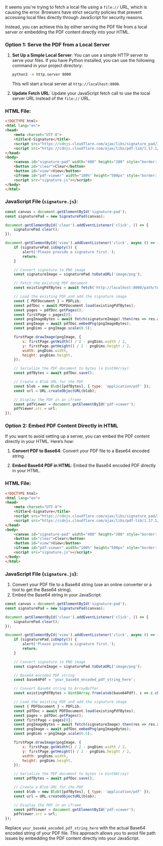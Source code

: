 It seems you're trying to fetch a local file using a `file://` URL, which is causing the error. Browsers have strict security policies that prevent accessing local files directly through JavaScript for security reasons. 

Instead, you can achieve this by either serving the PDF file from a local server or embedding the PDF content directly into your HTML.

### Option 1: Serve the PDF from a Local Server

1. **Set Up a Simple Local Server**:
   You can use a simple HTTP server to serve your files. If you have Python installed, you can use the following command in your project directory:

   ```sh
   python3 -m http.server 8000
   ```

   This will start a local server at `http://localhost:8000`.

2. **Update Fetch URL**:
   Update your JavaScript fetch call to use the local server URL instead of the `file://` URL.

### HTML File:

```html
<!DOCTYPE html>
<html lang="en">
<head>
    <meta charset="UTF-8">
    <title>E-Signature</title>
    <script src="https://cdnjs.cloudflare.com/ajax/libs/signature_pad/3.0.0-beta.4/signature_pad.umd.js"></script>
    <script src="https://cdnjs.cloudflare.com/ajax/libs/pdf-lib/1.17.1/pdf-lib.min.js"></script>
</head>
<body>
    <canvas id="signature-pad" width="400" height="200" style="border: 1px solid #000;"></canvas>
    <button id="clear">Clear</button>
    <button id="view">View</button>
    <iframe id="pdf-viewer" width="100%" height="500px" style="border: 1px solid #000;"></iframe>
    <script src="signature.js"></script>
</body>
</html>
```

### JavaScript File (`signature.js`):

```javascript
const canvas = document.getElementById('signature-pad');
const signaturePad = new SignaturePad(canvas);

document.getElementById('clear').addEventListener('click', () => {
    signaturePad.clear();
});

document.getElementById('view').addEventListener('click', async () => {
    if (signaturePad.isEmpty()) {
        alert('Please provide a signature first.');
        return;
    }

    // Convert signature to PNG image
    const signatureImage = signaturePad.toDataURL('image/png');

    // Fetch the existing PDF document
    const existingPdfBytes = await fetch('http://localhost:8000/path/to/existing.pdf').then(res => res.arrayBuffer());

    // Load the existing PDF and add the signature image
    const { PDFDocument } = PDFLib;
    const pdfDoc = await PDFDocument.load(existingPdfBytes);
    const pages = pdfDoc.getPages();
    const firstPage = pages[0];
    const pngImageBytes = await fetch(signatureImage).then(res => res.arrayBuffer());
    const pngImage = await pdfDoc.embedPng(pngImageBytes);
    const pngDims = pngImage.scale(0.5);

    firstPage.drawImage(pngImage, {
        x: firstPage.getWidth() / 2 - pngDims.width / 2,
        y: firstPage.getHeight() / 2 - pngDims.height / 2,
        width: pngDims.width,
        height: pngDims.height,
    });

    // Serialize the PDF document to bytes (a Uint8Array)
    const pdfBytes = await pdfDoc.save();

    // Create a Blob URL for the PDF
    const blob = new Blob([pdfBytes], { type: 'application/pdf' });
    const url = URL.createObjectURL(blob);

    // Display the PDF in an iframe
    const pdfViewer = document.getElementById('pdf-viewer');
    pdfViewer.src = url;
});
```

### Option 2: Embed PDF Content Directly in HTML

If you want to avoid setting up a server, you can embed the PDF content directly in your HTML. Here’s how:

1. **Convert PDF to Base64**:
   Convert your PDF file to a Base64 encoded string.

2. **Embed Base64 PDF in HTML**:
   Embed the Base64 encoded PDF directly in your HTML.

### HTML File:

```html
<!DOCTYPE html>
<html lang="en">
<head>
    <meta charset="UTF-8">
    <title>E-Signature</title>
    <script src="https://cdnjs.cloudflare.com/ajax/libs/signature_pad/3.0.0-beta.4/signature_pad.umd.js"></script>
    <script src="https://cdnjs.cloudflare.com/ajax/libs/pdf-lib/1.17.1/pdf-lib.min.js"></script>
</head>
<body>
    <canvas id="signature-pad" width="400" height="200" style="border: 1px solid #000;"></canvas>
    <button id="clear">Clear</button>
    <button id="view">View</button>
    <iframe id="pdf-viewer" width="100%" height="500px" style="border: 1px solid #000;"></iframe>
    <script src="signature.js"></script>
</body>
</html>
```

### JavaScript File (`signature.js`):

1. Convert your PDF file to a Base64 string (use an online converter or a tool to get the Base64 string).
2. Embed the Base64 string in your JavaScript:

```javascript
const canvas = document.getElementById('signature-pad');
const signaturePad = new SignaturePad(canvas);

document.getElementById('clear').addEventListener('click', () => {
    signaturePad.clear();
});

document.getElementById('view').addEventListener('click', async () => {
    if (signaturePad.isEmpty()) {
        alert('Please provide a signature first.');
        return;
    }

    // Convert signature to PNG image
    const signatureImage = signaturePad.toDataURL('image/png');

    // Base64 encoded PDF string
    const base64Pdf = 'your_base64_encoded_pdf_string_here';

    // Convert Base64 string to ArrayBuffer
    const existingPdfBytes = Uint8Array.from(atob(base64Pdf), c => c.charCodeAt(0));

    // Load the existing PDF and add the signature image
    const { PDFDocument } = PDFLib;
    const pdfDoc = await PDFDocument.load(existingPdfBytes);
    const pages = pdfDoc.getPages();
    const firstPage = pages[0];
    const pngImageBytes = await fetch(signatureImage).then(res => res.arrayBuffer());
    const pngImage = await pdfDoc.embedPng(pngImageBytes);
    const pngDims = pngImage.scale(0.5);

    firstPage.drawImage(pngImage, {
        x: firstPage.getWidth() / 2 - pngDims.width / 2,
        y: firstPage.getHeight() / 2 - pngDims.height / 2,
        width: pngDims.width,
        height: pngDims.height,
    });

    // Serialize the PDF document to bytes (a Uint8Array)
    const pdfBytes = await pdfDoc.save();

    // Create a Blob URL for the PDF
    const blob = new Blob([pdfBytes], { type: 'application/pdf' });
    const url = URL.createObjectURL(blob);

    // Display the PDF in an iframe
    const pdfViewer = document.getElementById('pdf-viewer');
    pdfViewer.src = url;
});
```

Replace `your_base64_encoded_pdf_string_here` with the actual Base64 encoded string of your PDF file. This approach allows you to avoid file path issues by embedding the PDF content directly into your JavaScript.